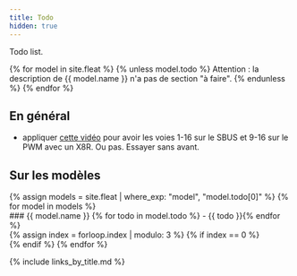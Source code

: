 ```yaml
---
title: Todo
hidden: true
---
```

Todo list.

{% for model in site.fleat %}
{% unless model.todo %}
Attention&nbsp;: la description de {{ model.name }} n'a pas de section "à faire".
{% endunless %}
{% endfor %}

En général
----------

- appliquer [cette vidéo](https://www.youtube.com/watch?v=AnDQGFhsHjs) pour avoir les voies 1-16 sur le SBUS et 9-16 sur le PWM avec un X8R. Ou pas. Essayer sans avant.

Sur les modèles
---------------

<div class="row">
{% assign models = site.fleat | where_exp: "model", "model.todo[0]" %}
{% for model in models %}
<div class="col-xs-4">
### {{ model.name }}
{% for todo in model.todo %}
- {{ todo }}{% endfor %}
</div>
{% assign index = forloop.index | modulo: 3 %}
{% if index == 0 %}<div class="clearfix"></div>{% endif %}
{% endfor %}
</div>

{% include links_by_title.md %}
